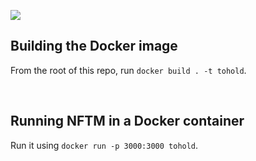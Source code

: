 ![](https://codebuild.eu-west-2.amazonaws.com/badges?uuid=eyJlbmNyeXB0ZWREYXRhIjoiaXgwdkRKSVVDU0Q0dGVZdWpvd253KzJvaXhHVTUrNkxYMGRWZGsveFJGZmx4SW12Y2tsaXIwNXVSQ3dpV0tQNTJVdG1lSUpOUlNEOGd5eFROM29TaWVZPSIsIml2UGFyYW1ldGVyU3BlYyI6InVSRFFIMmUwV0dmUEJEdWsiLCJtYXRlcmlhbFNldFNlcmlhbCI6MX0%3D&branch=main)

## Building the Docker image

From the root of this repo, run `docker build . -t tohold`.

<br>

## Running NFTM in a Docker container

Run it using `docker run -p 3000:3000 tohold`.
